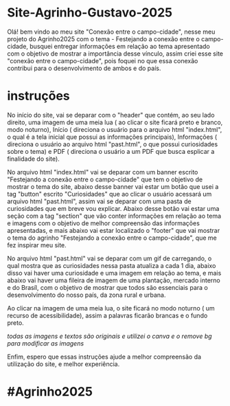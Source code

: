 # Site-Agrinho-Gustavo-2025

Olá! bem vindo ao meu site "Conexão entre o campo-cidade", nesse meu projeto do Agrinho2025 com o tema - Festejando a conexão entre o campo-cidade, busquei entregar informações em relação ao tema apresentado com o objetivo de mostrar a importância desse vínculo, assim criei esse site "conexão entre o campo-cidade", pois foquei no que essa conexão contribui para o desenvolvimento de ambos e do país.

# instruções

No início do site, vai se deparar com o "header" que contém, ao seu lado direito, uma imagem de uma meia lua ( ao clicar o site ficará preto e branco, modo noturno), Início ( direciona o usuário para o arquivo html "index.html", o qual é a tela inicial que possui as informações principais), Informações ( direciona o usuário ao arquivo html "past.html", o que possui curiosidades sobre o tema) e PDF ( direciona o usuário a um PDF que busca esplicar a finalidade do site).

No arquivo html "index.html" vai se deparar com um banner escrito "Festejando a conexão entre o campo-cidade" que tem o objetivo de mostrar o tema do site, abaixo desse banner vai estar um botão  que usei a tag "button" escrito "Curiosidades" que ao clicar o usuário acessará um arquivo html "past.html", assim vai se deparar com uma pasta de curiosidades que em breve vou explicar. Abaixo desse botão vai estar uma seção com a tag "section" que vão conter informações em relação ao tema e imagens com o objetivo de melhor compreensão das informações apresentadas, e mais abaixo vai estar localizado o "footer" que vai mostrar o tema do agrinho "Festejando a conexão entre o campo-cidade", que me fez inspirar meu site.

No arquivo html "past.html" vai se deparar com um gif de carregando, o qual mostra que as curiosidades nessa pasta atualiza a cada 1 dia, abaixo disso vai haver uma curiosidade e uma imagem em relação ao tema, e mais abaixo vai haver uma fileira de imagem de uma plantação, mercado interno e do Brasíl, com o objetivo de mostrar que todos são essenciais para o desenvolvimento do nosso país, da zona rural e urbana.

Ao clicar na imagem de uma meia lua, o site ficará no modo noturno ( um recurso de acessibilidade), assim a palavras ficarão brancas e o fundo preto.

*todas as imagens e textos são originais e utilizei o canva e o remove bg para modificar as imagens*

Enfim, espero que essas instruções ajude a melhor compreensão da utilização do site, e melhor experiência.

# #Agrinho2025
